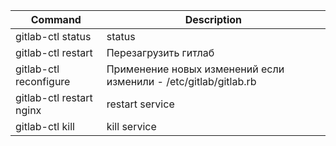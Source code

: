 
|  Command	|  Description	 	| 
|---	|--- 	|
| gitlab-ctl status	| status 	  		|
| gitlab-ctl restart	| Перезагрузить гитлаб	  	|  
| gitlab-ctl reconfigure 	|  Применение новых изменений если изменили - /etc/gitlab/gitlab.rb	 	   	|
| gitlab-ctl restart nginx 	| restart service	  	 		|
| gitlab-ctl kill <service>   	|  kill service	|

